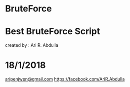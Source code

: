# BruteForce
# Best BruteForce Script
created by : Ari R. Abdulla
# 18/1/2018


aripenjwen@gmail.com
https://facebook.com/AriR.Abdulla
